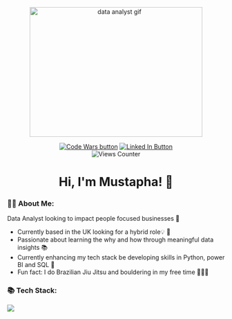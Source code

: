 <div id="header" align="center"> 
 <img src="https://www.echelonedge.com/wp-content/themes/echelon/assets/img/echelon-data-quipo.gif" alt="data analyst gif" width="400" height="300">
<div id="header" align="center"> 
 
  <a href="https://www.codewars.com/users/MustaphaRiaz"><img src="https://img.shields.io/badge/CodeWars-red?logo=codewars&logoColor=white&style=for-the-badge" alt="Code Wars button"/></a>
  <a href="www.linkedin.com/in/mustapha-Riaz"><img src="https://img.shields.io/badge/LinkedIn-blue?logo=linkedin&logoColor=white&style=for-the-badge" alt="Linked In Button"/></a>
  <br>
  <img src="https://komarev.com/ghpvc/?username=henderson907&style=flat-square&color=orange" alt="Views Counter"/>
  </div> 
<h1> Hi, I'm Mustapha! 👋</h1>

<div id="header" align="left"> 
 
### 🙇🏽 About Me:
Data Analyst looking to impact people focused businesses 💪
* Currently based in the UK looking for a hybrid role💡 🌟
* Passionate about learning the why and how through meaningful data insights 📚 
* Currently enhancing my tech stack be developing skills in Python, power BI and SQL 🚀
* Fun fact: I do Brazilian Jiu Jitsu and bouldering in my free time 🥋🧗🏾

<div id="header" align="left"> 
 
### 📚 Tech Stack:
<p align="Left">
  <a href="https://skillicons.dev">
    <img src="https://skillicons.dev/icons?i=github,py,postgres,mysql,gcp,vscode"/>
  </a>
</p>
